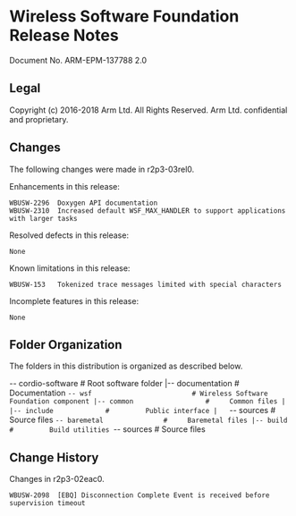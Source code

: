 Wireless Software Foundation Release Notes
==========================================

Document No. ARM-EPM-137788 2.0

Legal
-----

Copyright (c) 2016-2018 Arm Ltd. All Rights Reserved.
Arm Ltd. confidential and proprietary.


Changes
-------

The following changes were made in r2p3-03rel0.

Enhancements in this release:

    WBUSW-2296  Doxygen API documentation
    WBUSW-2310  Increased default WSF_MAX_HANDLER to support applications with larger tasks

Resolved defects in this release:

    None

Known limitations in this release:

    WBUSW-153   Tokenized trace messages limited with special characters

Incomplete features in this release:

    None


Folder Organization
-------------------

The folders in this distribution is organized as described below.

 -- cordio-software                 # Root software folder
    |-- documentation               # Documentation
    `-- wsf                         # Wireless Software Foundation component
        |-- common                  #     Common files
        |   |-- include             #         Public interface
        |   `-- sources             #         Source files
        `-- baremetal               #     Baremetal files
            |-- build               #         Build utilities
            `-- sources             #         Source files


Change History
--------------

Changes in r2p3-02eac0.

    WBUSW-2098  [EBQ] Disconnection Complete Event is received before supervision timeout

